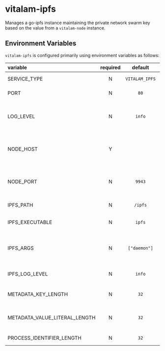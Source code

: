 # vitalam-ipfs

Manages a go-ipfs instance maintaining the private network swarm key based on the value from a `vitalam-node` instance.

## Environment Variables

`vitalam-ipfs` is configured primarily using environment variables as follows:

| variable                      | required |    default     | description                                                                          |
| :---------------------------- | :------: | :------------: | :----------------------------------------------------------------------------------- |
| SERVICE_TYPE                  |    N     | `VITALAM_IPFS` | Service type to appear in logs                                                       |
| PORT                          |    N     |      `80`      | The port for the API to listen on                                                    |
| LOG_LEVEL                     |    N     |     `info`     | Logging level. Valid values are [`trace`, `debug`, `info`, `warn`, `error`, `fatal`] |
| NODE_HOST                     |    Y     |                | Hostname of the `vitalam-node` to use as the swarm key source                        |
| NODE_PORT                     |    N     |     `9943`     | Websocket port of the `vitalam-node` to use as the swarm key source                  |
| IPFS_PATH                     |    N     |    `/ipfs`     | IPFS data storage path                                                               |
| IPFS_EXECUTABLE               |    N     |     `ipfs`     | Executable to use to run go-ipfs                                                     |
| IPFS_ARGS                     |    N     |  `["daemon"]`  | JSON array of strings to pass as arguments to the `IPFS_EXECUTABLE`                  |
| IPFS_LOG_LEVEL                |    N     |     `info`     | Log level of the go-ipfs child process                                               |
| METADATA_KEY_LENGTH           |    N     |      `32`      | Metadata key length in the substrate node                                            |
| METADATA_VALUE_LITERAL_LENGTH |    N     |      `32`      | Metadata literal value length limit in the substrate node                            |
| PROCESS_IDENTIFIER_LENGTH     |    N     |      `32`      | Process ID Length                                                            |

